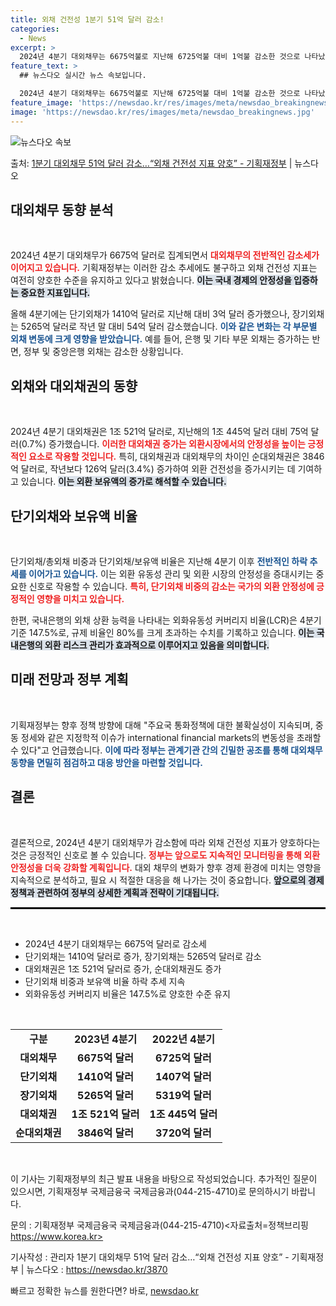 ```yaml
---
title: 외채 건전성 1분기 51억 달러 감소!
categories:
  - News
excerpt: >
  2024년 4분기 대외채무는 6675억불로 지난해 6725억불 대비 1억불 감소한 것으로 나타났다. 기획재정…
feature_text: >
  ## 뉴스다오 실시간 뉴스 속보입니다.

  2024년 4분기 대외채무는 6675억불로 지난해 6725억불 대비 1억불 감소한 것으로 나타났다. 기획재정…
feature_image: 'https://newsdao.kr/res/images/meta/newsdao_breakingnews.jpg'
image: 'https://newsdao.kr/res/images/meta/newsdao_breakingnews.jpg'
---
```


![뉴스다오 속보](https://newsdao.kr/res/images/meta/newsdao_breakingnews.jpg)

<p>출처: <a href="https://newsdao.kr/3870" rel="dofollow">1분기 대외채무 51억 달러 감소…“외채 건전성 지표 양호” - 기획재정부</a> | 뉴스다오</p>

<h2 data-ke-size="size26">대외채무 동향 분석</h2>

<p data-ke-size="size16">&nbsp;</p>

2024년 4분기 대외채무가 6675억 달러로 집계되면서 <b><span style="color: #ee2323;">대외채무의 전반적인 감소세가 이어지고 있습니다.</span></b> 기획재정부는 이러한 감소 추세에도 불구하고 외채 건전성 지표는 여전히 양호한 수준을 유지하고 있다고 밝혔습니다. <b><span style="background-color: #21538527;">이는 국내 경제의 안정성을 입증하는 중요한 지표입니다.</span></b> 

올해 4분기에는 단기외채가 1410억 달러로 지난해 대비 3억 달러 증가했으나, 장기외채는 5265억 달러로 작년 말 대비 54억 달러 감소했습니다. <b><span style="color: #1a5490;">이와 같은 변화는 각 부문별 외채 변동에 크게 영향을 받았습니다.</span></b> 예를 들어, 은행 및 기타 부문 외채는 증가하는 반면, 정부 및 중앙은행 외채는 감소한 상황입니다.

<h2 data-ke-size="size26">외채와 대외채권의 동향</h2>

<p data-ke-size="size16">&nbsp;</p>

2024년 4분기 대외채권은 1조 521억 달러로, 지난해의 1조 445억 달러 대비 75억 달러(0.7%) 증가했습니다. <b><span style="color: #ee2323;">이러한 대외채권 증가는 외환시장에서의 안정성을 높이는 긍정적인 요소로 작용할 것입니다.</span></b> 특히, 대외채권과 대외채무의 차이인 순대외채권은 3846억 달러로, 작년보다 126억 달러(3.4%) 증가하여 외환 건전성을 증가시키는 데 기여하고 있습니다. <b><span style="background-color: #21538527;">이는 외환 보유액의 증가로 해석할 수 있습니다.</span></b>

<h2 data-ke-size="size26">단기외채와 보유액 비율</h2>

<p data-ke-size="size16">&nbsp;</p>

단기외채/총외채 비중과 단기외채/보유액 비율은 지난해 4분기 이후 <b><span style="color: #1a5490;">전반적인 하락 추세를 이어가고 있습니다.</span></b>  이는 외환 유동성 관리 및 외환 시장의 안정성을 증대시키는 중요한 신호로 작용할 수 있습니다. <b><span style="color: #ee2323;">특히, 단기외채 비중의 감소는 국가의 외환 안정성에 긍정적인 영향을 미치고 있습니다.</span></b>

한편, 국내은행의 외채 상환 능력을 나타내는 외화유동성 커버리지 비율(LCR)은 4분기 기준 147.5%로, 규제 비율인 80%를 크게 초과하는 수치를 기록하고 있습니다. <b><span style="background-color: #21538527;">이는 국내은행의 외환 리스크 관리가 효과적으로 이루어지고 있음을 의미합니다.</span></b>

<h2 data-ke-size="size26">미래 전망과 정부 계획</h2>

<p data-ke-size="size16">&nbsp;</p>

기획재정부는 향후 정책 방향에 대해 "주요국 통화정책에 대한 불확실성이 지속되며, 중동 정세와 같은 지정학적 이슈가 international financial markets의 변동성을 초래할 수 있다"고 언급했습니다. <b><span style="color: #1a5490;">이에 따라 정부는 관계기관 간의 긴밀한 공조를 통해 대외채무 동향을 면밀히 점검하고 대응 방안을 마련할 것입니다.</span></b>

<h2 data-ke-size="size26">결론</h2>

<p data-ke-size="size16">&nbsp;</p>

결론적으로, 2024년 4분기 대외채무가 감소함에 따라 외채 건전성 지표가 양호하다는 것은 긍정적인 신호로 볼 수 있습니다. <b><span style="color: #ee2323;">정부는 앞으로도 지속적인 모니터링을 통해 외환 안정성을 더욱 강화할 계획입니다.</span></b> 대외 채무의 변화가 향후 경제 환경에 미치는 영향을 지속적으로 분석하고, 필요 시 적절한 대응을 해 나가는 것이 중요합니다. <b><span style="background-color: #21538527;">앞으로의 경제 정책과 관련하여 정부의 상세한 계획과 전략이 기대됩니다.</span></b>

<hr style="border: 1px solid #000;"/>

<p data-ke-size="size16">&nbsp;</p>

<ul>
    <li>2024년 4분기 대외채무는 6675억 달러로 감소세</li>
    <li>단기외채는 1410억 달러로 증가, 장기외채는 5265억 달러로 감소</li>
    <li>대외채권은 1조 521억 달러로 증가, 순대외채권도 증가</li>
    <li>단기외채 비중과 보유액 비율 하락 추세 지속</li>
    <li>외화유동성 커버리지 비율은 147.5%로 양호한 수준 유지</li>
</ul>

<p data-ke-size="size16">&nbsp;</p>

<table style="width: 100%; border-collapse: collapse;">
    <tr>
        <td style="text-align: center; height: 17px;"><b>구분</b></td>
        <td style="text-align: center; height: 17px;"><b>2023년 4분기</b></td>
        <td style="text-align: center; height: 17px;"><b>2022년 4분기</b></td>
    </tr>
    <tr>
        <td style="text-align: center; height: 17px;"><b>대외채무</b></td>
        <td style="text-align: center; height: 17px;"><b>6675억 달러</b></td>
        <td style="text-align: center; height: 17px;"><b>6725억 달러</b></td>
    </tr>
    <tr>
        <td style="text-align: center; height: 17px;"><b>단기외채</b></td>
        <td style="text-align: center; height: 17px;"><b>1410억 달러</b></td>
        <td style="text-align: center; height: 17px;"><b>1407억 달러</b></td>
    </tr>
    <tr>
        <td style="text-align: center; height: 17px;"><b>장기외채</b></td>
        <td style="text-align: center; height: 17px;"><b>5265억 달러</b></td>
        <td style="text-align: center; height: 17px;"><b>5319억 달러</b></td>
    </tr>
    <tr>
        <td style="text-align: center; height: 17px;"><b>대외채권</b></td>
        <td style="text-align: center; height: 17px;"><b>1조 521억 달러</b></td>
        <td style="text-align: center; height: 17px;"><b>1조 445억 달러</b></td>
    </tr>
    <tr>
        <td style="text-align: center; height: 17px;"><b>순대외채권</b></td>
        <td style="text-align: center; height: 17px;"><b>3846억 달러</b></td>
        <td style="text-align: center; height: 17px;"><b>3720억 달러</b></td>
    </tr>
</table>

<p data-ke-size="size16">&nbsp;</p>

이 기사는 기획재정부의 최근 발표 내용을 바탕으로 작성되었습니다. 추가적인 질문이 있으시면, 기획재정부 국제금융국 국제금융과(044-215-4710)로 문의하시기 바랍니다. 

문의 : 기획재정부 국제금융국 국제금융과(044-215-4710)<자료출처=정책브리핑 https://www.korea.kr> 

기사작성 : 관리자 1분기 대외채무 51억 달러 감소…“외채 건전성 지표 양호” - 기획재정부 | 뉴스다오 : https://newsdao.kr/3870 

빠르고 정확한 뉴스를 원한다면? 바로, <a href="https://newsdao.kr" rel="dofollow">newsdao.kr</a>


